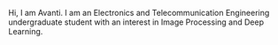 Hi, I am Avanti. I am an Electronics and Telecommunication Engineering undergraduate student with an interest in Image Processing and Deep Learning.
